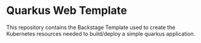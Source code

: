 # Quarkus Web Template

This repository contains the Backstage Template used to create the Kubernetes resources needed to build/deploy a simple quarkus application.